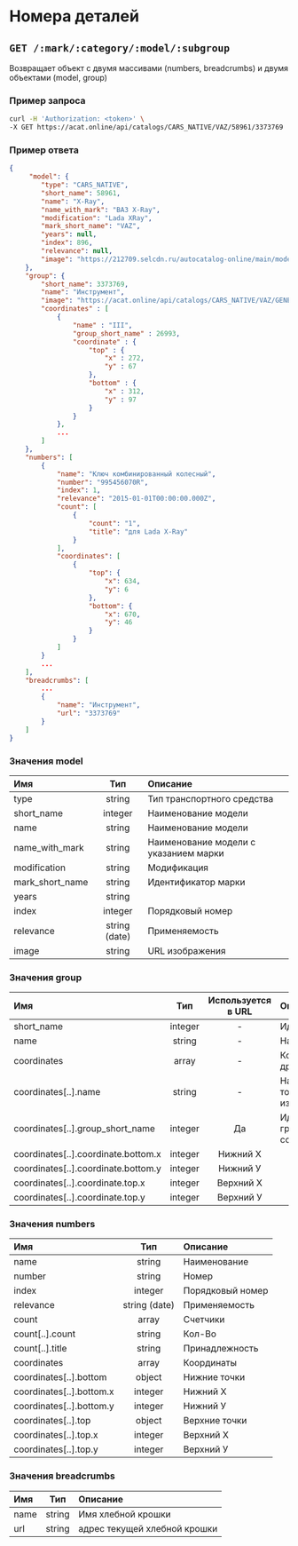 # Номера деталей

## `GET /:mark/:category/:model/:subgroup`

Возвращает объект с двумя массивами (numbers, breadcrumbs) и двумя объектами (model, group)

### Пример запроса

```bash
curl -H 'Authorization: <token>' \
-X GET https://acat.online/api/catalogs/CARS_NATIVE/VAZ/58961/3373769
```

### Пример ответа

```json
{
     "model": {
        "type": "CARS_NATIVE",
        "short_name": 58961,
        "name": "X-Ray",
        "name_with_mark": "ВАЗ X-Ray",
        "modification": "Lada XRay",
        "mark_short_name": "VAZ",
        "years": null,
        "index": 896,
        "relevance": null,
        "image": "https://212709.selcdn.ru/autocatalog-online/main/models/58961.jpg"
    },
    "group": {
        "short_name": 3373769,
        "name": "Инструмент",
        "image": "https://acat.online/api/catalogs/CARS_NATIVE/VAZ/GENERAL/58961/3373769/image",
        "coordinates" : [
            {
                "name" : "III",
                "group_short_name" : 26993,
                "coordinate" : {
                    "top" : {
                        "x" : 272,
                        "y" : 67
                    },
                    "bottom" : {
                        "x" : 312,
                        "y" : 97
                    }
                }
            },
            ...
        ]
    },
    "numbers": [
        {
            "name": "Ключ комбинированный колесный",
            "number": "995456070R",
            "index": 1,
            "relevance": "2015-01-01T00:00:00.000Z",
            "count": [
                {
                    "count": "1",
                    "title": "для Lada X-Ray"
                }
            ],
            "coordinates": [
                {
                    "top": {
                        "x": 634,
                        "y": 6
                    },
                    "bottom": {
                        "x": 670,
                        "y": 46
                    }
                }
            ]
        }
        ...
    ],
    "breadcrumbs": [
        ...
        {
            "name": "Инструмент",
            "url": "3373769"
        }
    ]
}
```

### Значения model

| Имя | Тип | Описание |
| :---- | :------: | :--------------- |
| type | string | Тип транспортного средства |
| short_name | integer | Наименование модели |
| name | string | Наименование модели |
| name_with_mark | string | Наименование модели с указанием марки |
| modification | string | Модификация |
| mark_short_name | string | Идентификатор марки |
| years | string |  |
| index | integer | Порядковый номер |
| relevance | string (date) | Применяемость |
| image | string | URL изображения |

### Значения group

| Имя | Тип | Используется в URL| Описание |
| :---- | :------: | :------: | :--------------- |
| short_name | integer | - | Идентификатор |
| name | string | - | Наименование |
| coordinates | array | - | Координаты других группп |
| coordinates[..].name | string | - | Название точки на изображении |
| coordinates[..].group_short_name | integer | Да | Идентификатор группы-ссылки |
| coordinates[..].coordinate.bottom.x | integer | Нижний Х |
| coordinates[..].coordinate.bottom.y | integer | Нижний У |
| coordinates[..].coordinate.top.x | integer | Верхний Х |
| coordinates[..].coordinate.top.y | integer | Верхний У |

### Значения numbers

| Имя | Тип | Описание |
| :---- | :------: | :--------------- |
| name | string | Наименование |
| number | string | Номер |
| index | integer | Порядковый номер |
| relevance | string (date) | Применяемость |
| count | array | Счетчики |
| count[..].count | string | Кол-Во |
| count[..].title | string | Принадлежность |
| coordinates | array | Координаты |
| coordinates[..].bottom | object | Нижние точки |
| coordinates[..].bottom.x | integer | Нижний Х |
| coordinates[..].bottom.y | integer | Нижний У |
| coordinates[..].top | object | Верхние точки |
| coordinates[..].top.x | integer | Верхний Х |
| coordinates[..].top.y | integer | Верхний У |

### Значения breadcrumbs

| Имя | Тип | Описание |
| :---- | :------: | :--------------- |
| name | string | Имя хлебной крошки |
| url | string | адрес текущей хлебной крошки |
